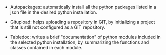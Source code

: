 - Autopackages: automatically install all the python packages listed in a json file in the desired python installation.

- Gitupload: helps uploading a repository in GIT, by initializing a project that is still not configured as a GIT repository.

- Tabledoc: writes a brief "documentation" of python modules included in the selected python installation, by summarizing the functions and classes contained in each module.
